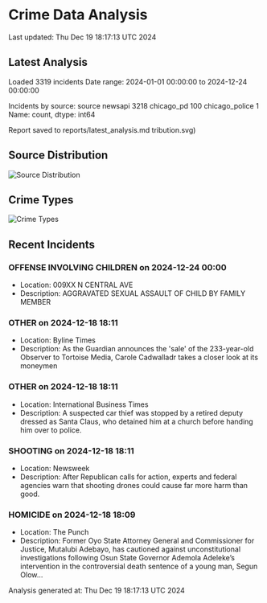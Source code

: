 # Crime Data Analysis
Last updated: Thu Dec 19 18:17:13 UTC 2024

## Latest Analysis

Loaded 3319 incidents
Date range: 2024-01-01 00:00:00 to 2024-12-24 00:00:00

Incidents by source:
source
newsapi           3218
chicago_pd         100
chicago_police       1
Name: count, dtype: int64

Report saved to reports/latest_analysis.md
tribution.svg)

## Source Distribution
![Source Distribution](images/source_distribution.svg)

## Crime Types
![Crime Types](images/crime_types.svg)

## Recent Incidents

### OFFENSE INVOLVING CHILDREN on 2024-12-24 00:00
- Location: 009XX N CENTRAL AVE
- Description: AGGRAVATED SEXUAL ASSAULT OF CHILD BY FAMILY MEMBER


### OTHER on 2024-12-18 18:11
- Location: Byline Times
- Description: As the Guardian announces the 'sale' of the 233-year-old Observer to Tortoise Media, Carole Cadwalladr takes a closer look at its moneymen


### OTHER on 2024-12-18 18:11
- Location: International Business Times
- Description: A suspected car thief was stopped by a retired deputy dressed as Santa Claus, who detained him at a church before handing him over to police.


### SHOOTING on 2024-12-18 18:11
- Location: Newsweek
- Description: After Republican calls for action, experts and federal agencies warn that shooting drones could cause far more harm than good.


### HOMICIDE on 2024-12-18 18:09
- Location: The Punch
- Description: Former Oyo State Attorney General and Commissioner for Justice, Mutalubi Adebayo, has cautioned against unconstitutional investigations following Osun State Governor Ademola Adeleke’s intervention in the controversial death sentence of a young man, Segun Olow…

Analysis generated at: Thu Dec 19 18:17:13 UTC 2024

